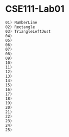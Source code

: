 # CSE111-Lab01

    01) NumberLine
    02) Rectangle
    03) TriangleLeftJust
    04)
    05)
    06)
    07)
    08)
    09)
    10)
    11)
    12)
    13)
    14)
    15)
    16)
    17)
    18)
    19)
    20)
    21)
    22)
    23)
    24)
    25)
